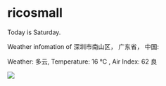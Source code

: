 # ricosmall

Today is Saturday.

Weather infomation of 深圳市南山区， 广东省， 中国: 

Weather: 多云, Temperature: 16 ℃ , Air Index: 62 良

<img src="https://github-readme-stats.vercel.app/api?username=ricosmall&show_icons=true" />
